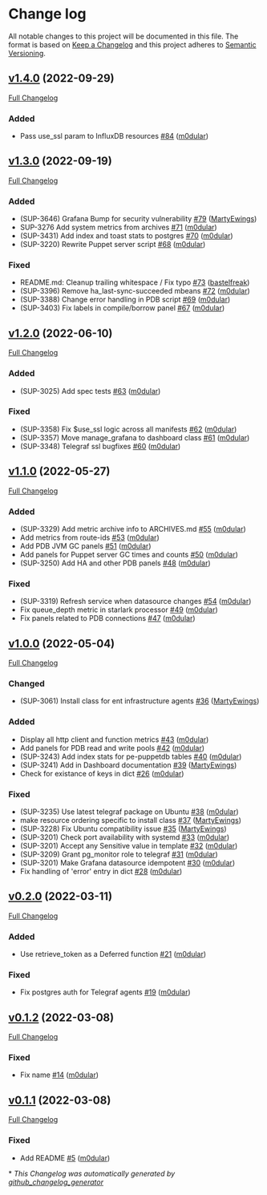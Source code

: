 # Change log

All notable changes to this project will be documented in this file. The format is based on [Keep a Changelog](http://keepachangelog.com/en/1.0.0/) and this project adheres to [Semantic Versioning](http://semver.org).

## [v1.4.0](https://github.com/puppetlabs/puppet_operational_dashboards/tree/v1.4.0) (2022-09-29)

[Full Changelog](https://github.com/puppetlabs/puppet_operational_dashboards/compare/v1.3.0...v1.4.0)

### Added

- Pass use\_ssl param to InfluxDB resources [\#84](https://github.com/puppetlabs/puppet_operational_dashboards/pull/84) ([m0dular](https://github.com/m0dular))

## [v1.3.0](https://github.com/puppetlabs/puppet_operational_dashboards/tree/v1.3.0) (2022-09-19)

[Full Changelog](https://github.com/puppetlabs/puppet_operational_dashboards/compare/v1.2.0...v1.3.0)

### Added

- \(SUP-3646\) Grafana Bump for security vulnerability [\#79](https://github.com/puppetlabs/puppet_operational_dashboards/pull/79) ([MartyEwings](https://github.com/MartyEwings))
- SUP-3276 Add system metrics from archives [\#71](https://github.com/puppetlabs/puppet_operational_dashboards/pull/71) ([m0dular](https://github.com/m0dular))
- \(SUP-3431\) Add index and toast stats to postgres [\#70](https://github.com/puppetlabs/puppet_operational_dashboards/pull/70) ([m0dular](https://github.com/m0dular))
- \(SUP-3220\) Rewrite Puppet server script [\#68](https://github.com/puppetlabs/puppet_operational_dashboards/pull/68) ([m0dular](https://github.com/m0dular))

### Fixed

- README.md: Cleanup trailing whitespace  / Fix typo [\#73](https://github.com/puppetlabs/puppet_operational_dashboards/pull/73) ([bastelfreak](https://github.com/bastelfreak))
- \(SUP-3396\) Remove ha\_last-sync-succeeded mbeans [\#72](https://github.com/puppetlabs/puppet_operational_dashboards/pull/72) ([m0dular](https://github.com/m0dular))
- \(SUP-3388\) Change error handling in PDB script [\#69](https://github.com/puppetlabs/puppet_operational_dashboards/pull/69) ([m0dular](https://github.com/m0dular))
- \(SUP-3403\) Fix labels in compile/borrow panel [\#67](https://github.com/puppetlabs/puppet_operational_dashboards/pull/67) ([m0dular](https://github.com/m0dular))

## [v1.2.0](https://github.com/puppetlabs/puppet_operational_dashboards/tree/v1.2.0) (2022-06-10)

[Full Changelog](https://github.com/puppetlabs/puppet_operational_dashboards/compare/v1.1.0...v1.2.0)

### Added

- \(SUP-3025\) Add spec tests [\#63](https://github.com/puppetlabs/puppet_operational_dashboards/pull/63) ([m0dular](https://github.com/m0dular))

### Fixed

- \(SUP-3358\) Fix $use\_ssl logic across all manifests [\#62](https://github.com/puppetlabs/puppet_operational_dashboards/pull/62) ([m0dular](https://github.com/m0dular))
- \(SUP-3357\) Move manage\_grafana to dashboard class [\#61](https://github.com/puppetlabs/puppet_operational_dashboards/pull/61) ([m0dular](https://github.com/m0dular))
- \(SUP-3348\) Telegraf ssl bugfixes [\#60](https://github.com/puppetlabs/puppet_operational_dashboards/pull/60) ([m0dular](https://github.com/m0dular))

## [v1.1.0](https://github.com/puppetlabs/puppet_operational_dashboards/tree/v1.1.0) (2022-05-27)

[Full Changelog](https://github.com/puppetlabs/puppet_operational_dashboards/compare/v1.0.0...v1.1.0)

### Added

- \(SUP-3329\) Add metric archive info to ARCHIVES.md [\#55](https://github.com/puppetlabs/puppet_operational_dashboards/pull/55) ([m0dular](https://github.com/m0dular))
- Add metrics from route-ids [\#53](https://github.com/puppetlabs/puppet_operational_dashboards/pull/53) ([m0dular](https://github.com/m0dular))
- Add PDB JVM GC panels [\#51](https://github.com/puppetlabs/puppet_operational_dashboards/pull/51) ([m0dular](https://github.com/m0dular))
- Add panels for Puppet server GC times and counts [\#50](https://github.com/puppetlabs/puppet_operational_dashboards/pull/50) ([m0dular](https://github.com/m0dular))
- \(SUP-3250\) Add HA and other PDB panels [\#48](https://github.com/puppetlabs/puppet_operational_dashboards/pull/48) ([m0dular](https://github.com/m0dular))

### Fixed

- \(SUP-3319\) Refresh service when datasource changes [\#54](https://github.com/puppetlabs/puppet_operational_dashboards/pull/54) ([m0dular](https://github.com/m0dular))
- Fix queue\_depth metric in starlark processor [\#49](https://github.com/puppetlabs/puppet_operational_dashboards/pull/49) ([m0dular](https://github.com/m0dular))
- Fix panels related to PDB connections [\#47](https://github.com/puppetlabs/puppet_operational_dashboards/pull/47) ([m0dular](https://github.com/m0dular))

## [v1.0.0](https://github.com/puppetlabs/puppet_operational_dashboards/tree/v1.0.0) (2022-05-04)

[Full Changelog](https://github.com/puppetlabs/puppet_operational_dashboards/compare/v0.2.0...v1.0.0)

### Changed

- \(SUP-3061\) Install class for ent infrastructure agents [\#36](https://github.com/puppetlabs/puppet_operational_dashboards/pull/36) ([MartyEwings](https://github.com/MartyEwings))

### Added

- Display all http client and function metrics [\#43](https://github.com/puppetlabs/puppet_operational_dashboards/pull/43) ([m0dular](https://github.com/m0dular))
- Add panels for PDB read and write pools [\#42](https://github.com/puppetlabs/puppet_operational_dashboards/pull/42) ([m0dular](https://github.com/m0dular))
- \(SUP-3243\) Add index stats for pe-puppetdb tables [\#40](https://github.com/puppetlabs/puppet_operational_dashboards/pull/40) ([m0dular](https://github.com/m0dular))
- \(SUP-3241\) Add in Dashboard documentation [\#39](https://github.com/puppetlabs/puppet_operational_dashboards/pull/39) ([MartyEwings](https://github.com/MartyEwings))
- Check for existance of keys in dict [\#26](https://github.com/puppetlabs/puppet_operational_dashboards/pull/26) ([m0dular](https://github.com/m0dular))

### Fixed

- \(SUP-3235\) Use latest telegraf package on Ubuntu [\#38](https://github.com/puppetlabs/puppet_operational_dashboards/pull/38) ([m0dular](https://github.com/m0dular))
- make resource ordering specific to install class [\#37](https://github.com/puppetlabs/puppet_operational_dashboards/pull/37) ([MartyEwings](https://github.com/MartyEwings))
- \(SUP-3228\) Fix Ubuntu compatibility issue [\#35](https://github.com/puppetlabs/puppet_operational_dashboards/pull/35) ([MartyEwings](https://github.com/MartyEwings))
- \(SUP-3201\) Check port availability with systemd [\#33](https://github.com/puppetlabs/puppet_operational_dashboards/pull/33) ([m0dular](https://github.com/m0dular))
- \(SUP-3201\) Accept any Sensitive value in template [\#32](https://github.com/puppetlabs/puppet_operational_dashboards/pull/32) ([m0dular](https://github.com/m0dular))
- \(SUP-3209\) Grant pg\_monitor role to telegraf [\#31](https://github.com/puppetlabs/puppet_operational_dashboards/pull/31) ([m0dular](https://github.com/m0dular))
- \(SUP-3201\) Make Grafana datasource idempotent [\#30](https://github.com/puppetlabs/puppet_operational_dashboards/pull/30) ([m0dular](https://github.com/m0dular))
- Fix handling of 'error' entry in dict [\#28](https://github.com/puppetlabs/puppet_operational_dashboards/pull/28) ([m0dular](https://github.com/m0dular))

## [v0.2.0](https://github.com/puppetlabs/puppet_operational_dashboards/tree/v0.2.0) (2022-03-11)

[Full Changelog](https://github.com/puppetlabs/puppet_operational_dashboards/compare/v0.1.2...v0.2.0)

### Added

- Use retrieve\_token as a Deferred function [\#21](https://github.com/puppetlabs/puppet_operational_dashboards/pull/21) ([m0dular](https://github.com/m0dular))

### Fixed

- Fix postgres auth for Telegraf agents [\#19](https://github.com/puppetlabs/puppet_operational_dashboards/pull/19) ([m0dular](https://github.com/m0dular))

## [v0.1.2](https://github.com/puppetlabs/puppet_operational_dashboards/tree/v0.1.2) (2022-03-08)

[Full Changelog](https://github.com/puppetlabs/puppet_operational_dashboards/compare/v0.1.1...v0.1.2)

### Fixed

- Fix name [\#14](https://github.com/puppetlabs/puppet_operational_dashboards/pull/14) ([m0dular](https://github.com/m0dular))

## [v0.1.1](https://github.com/puppetlabs/puppet_operational_dashboards/tree/v0.1.1) (2022-03-08)

[Full Changelog](https://github.com/puppetlabs/puppet_operational_dashboards/compare/d9a8f5e0fcdd1a64d95fec8a39eda863c0697e0e...v0.1.1)

### Fixed

- Add README [\#5](https://github.com/puppetlabs/puppet_operational_dashboards/pull/5) ([m0dular](https://github.com/m0dular))



\* *This Changelog was automatically generated by [github_changelog_generator](https://github.com/github-changelog-generator/github-changelog-generator)*
